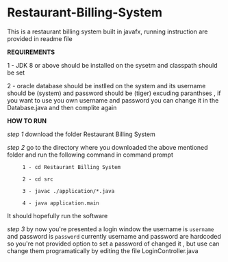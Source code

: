 # Restaurant-Billing-System
This is a restaurant billing system built in javafx, running instruction are provided in readme file

**REQUIREMENTS**

1 - JDK 8 or above should be installed on the sysetm and classpath should be set

2 - oracle database should be instlled on the system and its username should be (system) and password should be (tiger) excuding paranthses , if you want to use you own username and password you can change it in the Database.java and then complite again

**HOW TO RUN**

*step 1* download the folder Restaurant Billing System

*step 2* go to the directory where you downloaded the above mentioned folder and run the following command in command prompt

         1 - cd Restaurant Billing System
         
         2 - cd src
         
         3 - javac ./application/*.java
         
         4 - java application.main 
         
  It should hopefully run the software 
  
  *step 3* by now you're presented a login window the username is `username` and password is `password` currently username and password are hardcoded so you're not provided option to set a password of changed it , but use can change them programatically by editing the file LoginController.java
